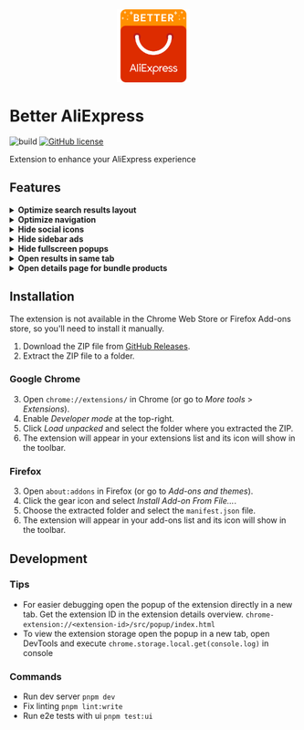 <div align="center" width="100%">
  <img src="./public/img/logo/BetterAliExpressLogoSquared.svg" alt="Better AliExpress Logo" height="128"/>
</div>

# Better AliExpress

![build](https://github.com/DerStimmler/better-aliexpress/actions/workflows/build.yml/badge.svg)
[![GitHub license](https://img.shields.io/github/license/DerStimmler/better-aliexpress)](https://github.com/DerStimmler/better-aliexpress/blob/main/LICENSE)

Extension to enhance your AliExpress experience

## Features

<details>
  <summary><b>Optimize search results layout</b></summary>

- increases space between results
- show results as cards
- remove hover effect on results
- always show available buttons for result
- unify order of elements in result card
- unify button colors
- unify height of result cards

| Before                                                                                               | After                                                                                              |
| ---------------------------------------------------------------------------------------------------- | -------------------------------------------------------------------------------------------------- |
| <img src="./docs/img/optimize-results-layout-before.png" alt="optimize layout before" height="256"/> | <img src="./docs/img/optimize-results-layout-after.png" alt="optimize layout after" height="256"/> |

</details>

<details>
  <summary><b>Optimize navigation</b></summary>

- adds dropdown to header for switching between Normal, Choice and Bundle pages
- removes redundant choice and bundle links from menu

| Before                                                                      | After                                                                         |
| --------------------------------------------------------------------------- | ----------------------------------------------------------------------------- |
| <img src="./docs/img/choice-menu-links.png" alt="sidebar ads" height="96"/> | <img src="./docs/img/navigation-dropdown.png" alt="sidebar ads" height="96"/> |

</details>

<details>
  <summary><b>Hide social icons</b></summary>

- Hides the sidebar with social icon links.

  <img src="./docs/img/social-icons.png" alt="social icons sidebar" height="128"/>
</details>

<details>
  <summary><b>Hide sidebar ads</b></summary>

- Hides popup ads on the side of the screen

  <img src="./docs/img/sidebar-ads.png" alt="sidebar ads" height="96"/>
</details>

<details>
  <summary><b>Hide fullscreen popups</b></summary>

- Hides fullscreen popup ads

  <img src="./docs/img/popup-ads.png" alt="sidebar ads" height="164"/>
</details>

<details>
  <summary><b>Open results in same tab</b></summary>

- By default clicks on a search result is opened in a new tab. When activated the details page of the result is opened in the current tab.
</details>

<details>
  <summary><b>Open details page for bundle products</b></summary>

- By default clicks on a search result of a bundle product navigates to the bundle offers page. When activated it only does that when you click on the bundle button. Otherwise clicks will open the normal details page of the product.
</details>

## Installation

The extension is not available in the Chrome Web Store or Firefox Add-ons store, so you'll need to install it manually.

1. Download the ZIP file from [GitHub Releases](https://github.com/DerStimmler/better-aliexpress/releases).
2. Extract the ZIP file to a folder.

### Google Chrome

3. Open `chrome://extensions/` in Chrome (or go to _More tools_ > _Extensions_).
4. Enable _Developer mode_ at the top-right.
5. Click _Load unpacked_ and select the folder where you extracted the ZIP.
6. The extension will appear in your extensions list and its icon will show in the toolbar.

### Firefox

3. Open `about:addons` in Firefox (or go to _Add-ons and themes_).
4. Click the gear icon and select _Install Add-on From File..._.
5. Choose the extracted folder and select the `manifest.json` file.
6. The extension will appear in your add-ons list and its icon will show in the toolbar.

## Development

### Tips

- For easier debugging open the popup of the extension directly in a new tab. Get the extension ID in the extension details overview. `chrome-extension://<extension-id>/src/popup/index.html`
- To view the extension storage open the popup in a new tab, open DevTools and execute `chrome.storage.local.get(console.log)` in console

### Commands

- Run dev server `pnpm dev`
- Fix linting `pnpm lint:write`
- Run e2e tests with ui `pnpm test:ui`
